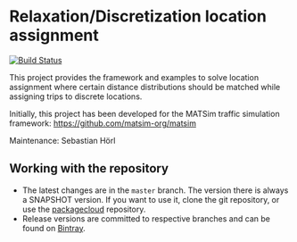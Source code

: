 # Relaxation/Discretization location assignment

[![Build Status](https://travis-ci.org/matsim-eth/location_assignment.svg?branch=master)](https://travis-ci.org/matsim-eth/location_assignment)

This project provides the framework and examples to solve location assignment where certain distance distributions should be matched while 
assigning trips to discrete locations.

Initially, this project has been developed for the MATSim traffic simulation framework:
https://github.com/matsim-org/matsim

Maintenance: Sebastian Hörl

## Working with the repository

- The latest changes are in the `master` branch. The version there is always a SNAPSHOT version. If you want to use it, clone the git repository, or use the [packagecloud](https://packagecloud.io/eth-ivt/matsim/packages/java/ch.ethz.matsim/location_assignment-0.0.1-SNAPSHOT.jar) repository.
- Release versions are committed to respective branches and can be found on [Bintray](https://bintray.com/matsim-eth/matsim/location_assignment).
